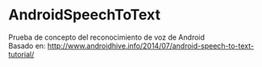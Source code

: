 # AndroidSpeechToText
Prueba de concepto del reconocimiento de voz de Android  
Basado en: http://www.androidhive.info/2014/07/android-speech-to-text-tutorial/
